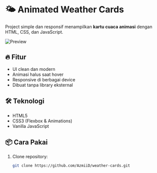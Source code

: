 # 🌤️ Animated Weather Cards

Project simple dan responsif menampilkan **kartu cuaca animasi** dengan HTML, CSS, dan JavaScript.

![Preview]([https://imgur.com/a/jCNFEkq])

## 🔥 Fitur
- UI clean dan modern
- Animasi halus saat hover
- Responsive di berbagai device
- Dibuat tanpa library eksternal

## 🛠️ Teknologi
- HTML5
- CSS3 (Flexbox & Animations)
- Vanilla JavaScript

## 📦 Cara Pakai
1. Clone repository:
   ```bash
   git clone https://github.com/AzmiiD/weather-cards.git
